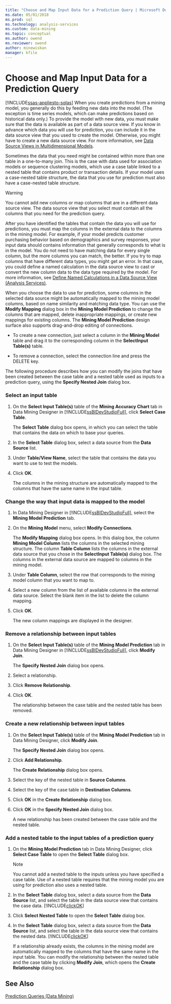 ```yaml
---
title: "Choose and Map Input Data for a Prediction Query | Microsoft Docs"
ms.date: 05/01/2018
ms.prod: sql
ms.technology: analysis-services
ms.custom: data-mining
ms.topic: conceptual
ms.author: owend
ms.reviewer: owend
author: minewiskan
manager: kfile
---
```

# Choose and Map Input Data for a Prediction Query
[!INCLUDE[ssas-appliesto-sqlas](../../includes/ssas-appliesto-sqlas.md)]
  When you create predictions from a mining model, you generally do this by feeding new data into the model. (The exception is time series models, which can make predictions based on historical data only.) To provide the model with new data, you must make sure that the data is available as part of a data source view. If you know in advance which data you will use for prediction, you can include it in the data source view that you used to create the model. Otherwise, you might have to create a new data source view. For more information, see [Data Source Views in Multidimensional Models](../../analysis-services/multidimensional-models/data-source-views-in-multidimensional-models.md).  
  
 Sometimes the data that you need might be contained within more than one table in a one-to-many join. This is the case with data used for association models or sequence clustering models, which use a case table linked to a nested table that contains product or transaction details. If your model uses a case-nested table structure, the data that you use for prediction must also have a case-nested table structure.  
  
> [!WARNING]  
>  You cannot add new columns or map columns that are in a different data source view. The data source view that you select must contain all the columns that you need for the prediction query.  
  
 After you have identified the tables that contain the data you will use for predictions, you must map the columns in the external data to the columns in the mining model. For example, if your model predicts customer purchasing behavior based on demographics and survey responses, your input data should contains information that generally corresponds to what is in the model. You do not need to have matching data for every single column, but the more columns you can match, the better. If you try to map columns that have different data types, you might get an error. In that case, you could define a named calculation in the data source view to cast or convert the new column data to the data type required by the model. For more information, see [Define Named Calculations in a Data Source View &#40;Analysis Services&#41;](../../analysis-services/multidimensional-models/define-named-calculations-in-a-data-source-view-analysis-services.md).  
  
 When you choose the data to use for prediction, some columns in the selected data source might be automatically mapped to the mining model columns, based on name similarity and matching data type. You can use the **Modify Mapping** dialog box in the **Mining Model Prediction** to change the columns that are mapped, delete inappropriate mappings, or create new mappings for existing columns. The **Mining Model Prediction** design surface also supports drag-and-drop editing of connections.  
  
-   To create a new connection, just select a column in the **Mining Model** table and drag it to the corresponding column in the **SelectInput Table(s)** table.  
  
-   To remove a connection, select the connection line and press the DELETE key.  
  
 The following procedure describes how you can modify the joins that have been created between the case table and a nested table used as inputs to a prediction query, using the **Specify Nested Join** dialog box.  
  
### Select an input table  
  
1.  On the **Select Input Table(s)** table of the **Mining Accuracy Chart** tab in Data Mining Designer in [!INCLUDE[ssBIDevStudioFull](../../includes/ssbidevstudiofull-md.md)], click **Select Case Table**.  
  
     The **Select Table** dialog box opens, in which you can select the table that contains the data on which to base your queries.  
  
2.  In the **Select Table** dialog box, select a data source from the **Data Source** list.  
  
3.  Under **Table/View Name**, select the table that contains the data you want to use to test the models.  
  
4.  Click **OK**.  
  
     The columns in the mining structure are automatically mapped to the columns that have the same name in the input table.  
  
### Change the way that input data is mapped to the model  
  
1.  In Data Mining Designer in [!INCLUDE[ssBIDevStudioFull](../../includes/ssbidevstudiofull-md.md)], select the **Mining Model Prediction** tab.  
  
2.  On the **Mining Model** menu, select **Modify Connections**.  
  
     The **Modify Mapping** dialog box opens. In this dialog box, the column **Mining Model Column** lists the columns in the selected mining structure. The column **Table Column** lists the columns in the external data source that you chose in the **SelectInput Table(s)** dialog box. The columns in the external data source are mapped to columns in the mining model.  
  
3.  Under **Table Column**, select the row that corresponds to the mining model column that you want to map to.  
  
4.  Select a new column from the list of available columns in the external data source. Select the blank item in the list to delete the column mapping.  
  
5.  Click **OK**.  
  
     The new column mappings are displayed in the designer.  
  
### Remove a relationship between input tables  
  
1.  On the **Select Input Table(s)** table of the **Mining Model Prediction** tab in Data Mining Designer in [!INCLUDE[ssBIDevStudioFull](../../includes/ssbidevstudiofull-md.md)], click **Modify Join**.  
  
     The **Specify Nested Join** dialog box opens.  
  
2.  Select a relationship.  
  
3.  Click **Remove Relationship**.  
  
4.  Click **OK**.  
  
     The relationship between the case table and the nested table has been removed.  
  
### Create a new relationship between input tables  
  
1.  On the **Select Input Table(s)** table of the **Mining Model Prediction** tab in Data Mining Designer, click **Modify Join**.  
  
     The **Specify Nested Join** dialog box opens.  
  
2.  Click **Add Relationship**.  
  
     The **Create Relationship** dialog box opens.  
  
3.  Select the key of the nested table in **Source Columns**.  
  
4.  Select the key of the case table in **Destination Columns**.  
  
5.  Click **OK** in the **Create Relationship** dialog box.  
  
6.  Click **OK** in the **Specify Nested Join** dialog box.  
  
     A new relationship has been created between the case table and the nested table.  
  
### Add a nested table to the input tables of a prediction query  
  
1.  On the **Mining Model Prediction** tab in Data Mining Designer, click **Select Case Table** to open the **Select Table** dialog box.  
  
    > [!NOTE]  
    >  You cannot add a nested table to the inputs unless you have specified a case table. Use of a nested table requires that the mining model you are using for prediction also uses a nested table.  
  
2.  In the **Select Table** dialog box, select a data source from the **Data Source** list, and select the table in the data source view that contains the case data. [!INCLUDE[clickOK](../../includes/clickok-md.md)]  
  
3.  Click **Select Nested Table** to open the **Select Table** dialog box.  
  
4.  In the **Select Table** dialog box, select a data source from the **Data Source** list, and select the table in the data source view that contains the nested data. [!INCLUDE[clickOK](../../includes/clickok-md.md)]  
  
     If a relationship already exists, the columns in the mining model are automatically mapped to the columns that have the same name in the input table. You can modify the relationship between the nested table and the case table by clicking **Modify Join**, which opens the **Create Relationship** dialog box.  
  
## See Also  
 [Prediction Queries &#40;Data Mining&#41;](../../analysis-services/data-mining/prediction-queries-data-mining.md)  
  
  

